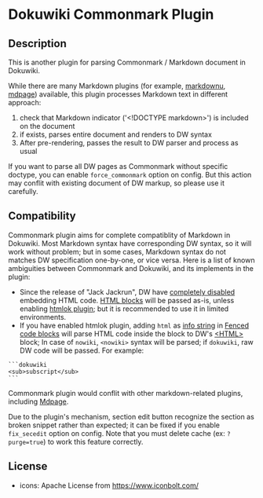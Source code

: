 Dokuwiki Commonmark Plugin
===========================

## Description
This is another plugin for parsing Commonmark / Markdown document in Dokuwiki.

While there are many Markdown plugins (for example, [markdownu](https://www.dokuwiki.org/plugin:markdowku), [mdpage](https://www.dokuwiki.org/plugin:mdpage)) available, this plugin processes Markdown text in different approach:

1. check that Markdown indicator ('\<!DOCTYPE markdown\>') is included on the document
2. if exists, parses entire document and renders to DW syntax
3. After pre-rendering, passes the result to DW parser and process as usual

If you want to parse all DW pages as Commonmark without specific doctype, you can enable `force_commonmark` option on config. But this action may conflit with existing document of DW markup, so please use it carefully.

## Compatibility
Commonmark plugin aims for complete compatiblity of Markdown in Dokuwiki. Most Markdown syntax have corresponding DW syntax, so it will work without problem; but in some cases, Markdown syntax do not matches DW specification one-by-one, or vice versa. Here is a list of known ambiguities between Commonmark and Dokuwiki, and its implements in the plugin:

- Since the release of "Jack Jackrun", DW have [completely disabled](https://www.dokuwiki.org/faq:html) embedding HTML code. [HTML blocks](https://spec.commonmark.org/0.30/#html-blocks) will be passed as-is, unless enabling [htmlok plugin](https://www.dokuwiki.org/plugin:htmlok); but it is recommended to use it in limited environments.
- If you have enabled htmlok plugin, adding `html` as [info string](https://spec.commonmark.org/0.28/#info-string) in [Fenced code blocks](https://spec.commonmark.org/0.30/#fenced-code-blocks) will parse HTML code inside the block to DW's [\<HTML\>](https://www.dokuwiki.org/wiki:syntax#embedding_html_and_php) block; In case of `nowiki`, `<nowiki>` syntax will be parsed; if `dokuwiki`, raw DW code will be passed. For example:

````
```dokuwiki
<sub>subscript</sub>
```
````

Commonmark plugin would conflit with other markdown-related plugins, including [Mdpage](https://www.dokuwiki.org/plugin:mdpage).

Due to the plugin's mechanism, section edit button recognize the section as broken snippet rather than expected; it can be fixed if you enable `fix_secedit` option on config. Note that you must delete cache (ex: `?purge=true`) to work this feature correctly.

## License

- icons: Apache License from https://www.iconbolt.com/
